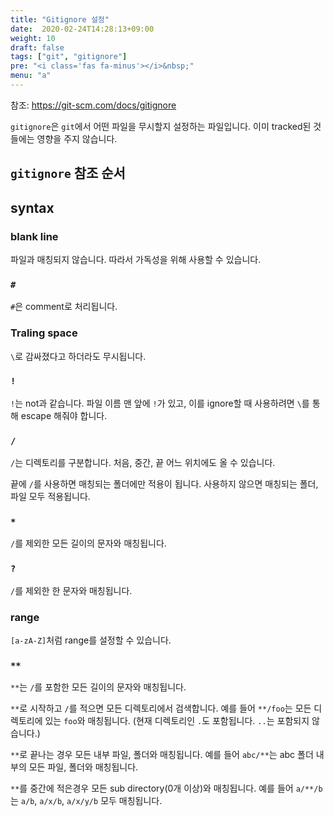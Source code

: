 ```yaml
---
title: "Gitignore 설정"
date:  2020-02-24T14:28:13+09:00
weight: 10
draft: false
tags: ["git", "gitignore"]
pre: "<i class='fas fa-minus'></i>&nbsp;"
menu: "a"
---
```


참조: <https://git-scm.com/docs/gitignore>

`gitignore`은 `git`에서 어떤 파일을 무시할지 설정하는 파일입니다.
이미 tracked된 것들에는 영향을 주지 않습니다.

## `gitignore` 참조 순서

## syntax

### blank line

파일과 매칭되지 않습니다.
따라서 가독성을 위해 사용할 수 있습니다.

### `#`

`#`은 comment로 처리됩니다.

### Traling space

`\`로 감싸졌다고 하더라도 무시됩니다.

### `!`

`!`는 not과 같습니다.
파일 이름 맨 앞에 `!`가 있고, 이를 ignore할 때 사용하려면 `\`를 통해 escape 해줘야 합니다.

### `/`

`/`는 디렉토리를 구분합니다.
처음, 중간, 끝 어느 위치에도 올 수 있습니다.

끝에 `/`를 사용하면 매칭되는 폴더에만 적용이 됩니다.
사용하지 않으면 매칭되는 폴더, 파일 모두 적용됩니다.

### `*`

`/`를 제외한 모든 길이의 문자와 매칭됩니다.

### `?`

`/`를 제외한 한 문자와 매칭됩니다.

### range

`[a-zA-Z]`처럼 range를 설정할 수 있습니다.

### `**`

`**`는 `/`를 포함한 모든 길이의 문자와 매칭됩니다.

`**`로 시작하고 `/`를 적으면 모든 디렉토리에서 검색합니다.
예를 들어 `**/foo`는 모든 디렉토리에 있는 `foo`와 매칭됩니다.
(현재 디렉토리인 `.`도 포함됩니다. `..`는 포함되지 않습니다.)

`**`로 끝나는 경우 모든 내부 파일, 폴더와 매칭됩니다.
예를 들어 `abc/**`는 abc 폴더 내부의 모든 파일, 폴더와 매칭됩니다.

`**`를 중간에 적은경우 모든 sub directory(0개 이상)와 매칭됩니다.
예를 들어 `a/**/b`는 `a/b`, `a/x/b`, `a/x/y/b` 모두 매칭됩니다.
